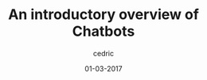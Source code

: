 ---
layout: video
title: "An introductory overview of Chatbots"
youtube_slug: "3eCa79NHZdU"
date: 01-03-2017
author: cedric
locale: "fr"
labels:
  - workshop
pushed: true
thumbnail: 2017-03-01-an-introductory-overview-of-chatbots-1.jpg
description: "Willem Browne, Founder de EpicBots, Pierre-Edouard Lieb, Partnerships Manager chez Recast.Ai et Florian Barbato, développeur chez Hellocasa vous proposent de faire vos premiers pas dans l'industrie des Chatbots via quelques retours d'expériences !"
---
